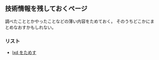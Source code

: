 ## 技術情報を残しておくページ
調べたこととかやったことなどの薄い内容をためておく。
そのうちどこかにまとめなおすかもしれない。

### リスト
 - [lxd をためす](docs/lxd.md)
